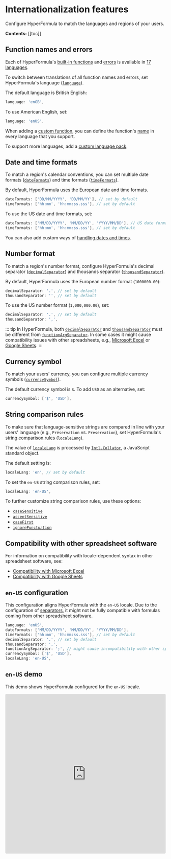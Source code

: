 # Internationalization features

Configure HyperFormula to match the languages and regions of your users.

**Contents:**
[[toc]]

## Function names and errors

Each of HyperFormula's [built-in functions](built-in-functions.md) and [errors](types-of-errors.md) is available in [17 languages](localizing-functions.md#list-of-supported-languages).

To switch between translations of all function names and errors, set HyperFormula's language ([`language`](../api/interfaces/configparams.md#language)).

The default language is British English:

```js
language: 'enGB',
```

To use American English, set:

```js
language: 'enUS',
```

When adding a [custom function](custom-functions.md), you can define the function's [name](custom-functions.md#_3-add-your-function-s-names) in every language that you support.

To support more languages, add a [custom language pack](localizing-functions.md).

## Date and time formats

To match a region's calendar conventions, you can set multiple date formats ([`dateFormats`](../api/interfaces/configparams.md#dateformats)) and time formats ([`timeFormats`](../api/interfaces/configparams.md#timeformats)).

By default, HyperFormula uses the European date and time formats.

```javascript
dateFormats: ['DD/MM/YYYY', 'DD/MM/YY'], // set by default
timeFormats: ['hh:mm', 'hh:mm:ss.sss'], // set by default
```

To use the US date and time formats, set:

```javascript
dateFormats: ['MM/DD/YYYY', 'MM/DD/YY', 'YYYY/MM/DD'], // US date formats
timeFormats: ['hh:mm', 'hh:mm:ss.sss'], // set by default
```

You can also add custom ways of [handling dates and times](date-and-time-handling.md#custom-date-and-time-handling).

## Number format

To match a region's number format, configure HyperFormula's decimal separator ([`decimalSeparator`](../api/interfaces/configparams.md#decimalseparator)) and thousands separator ([`thousandSeparator`](../api/interfaces/configparams.md#thousandseparator)).

By default, HyperFormula uses the European number format (`1000000.00`):

```js
decimalSeparator: '.', // set by default
thousandSeparator: '', // set by default
```

To use the US number format (`1,000,000.00`), set:

```js
decimalSeparator: '.', // set by default
thousandSeparator: ',',
```

::: tip
  In HyperFormula, both [`decimalSeparator`](../api/interfaces/configparams.md#decimalseparator) and [`thousandSeparator`](../api/interfaces/configparams.md#thousandseparator) must be different from [`functionArgSeparator`](../api/interfaces/configparams.md#functionargseparator).
  In some cases it might cause compatibility issues with other spreadsheets, e.g., [Microsoft Excel](compatibility-with-microsoft-excel.md#separators) or [Google Sheets](compatibility-with-google-sheets.md#separators).
:::

## Currency symbol

To match your users' currency, you can configure multiple currency symbols ([`currencySymbol`](../api/interfaces/configparams.md#currencysymbol)).

The default currency symbol is `$`. To add `USD` as an alternative, set:

```js
currencySymbol: ['$', 'USD'],
```

## String comparison rules

To make sure that language-sensitive strings are compared in line with your users' language (e.g., `Préservation` vs. `Preservation`), set HyperFormula's [string comparison rules](types-of-operators.md#comparing-strings) ([`localeLang`](../api/interfaces/configparams.md#localelang)).

The value of [`localeLang`](../api/interfaces/configparams.md#localelang) is processed by [`Intl.Collator`](https://developer.mozilla.org/en-US/docs/Web/JavaScript/Reference/Global_Objects/Intl/Collator), a JavaScript standard object.

The default setting is:

```js
localeLang: 'en', // set by default
```

To set the `en-US` string comparison rules, set:

```js
localeLang: 'en-US',
```

To further customize string comparison rules, use these options:
- [`caseSensitive`](../api/interfaces/configparams.md#casesensitive)
- [`accentSensitive`](../api/interfaces/configparams.md#accentsensitive)
- [`caseFirst`](../api/interfaces/configparams.md#casefirst)
- [`ignorePunctuation`](../api/interfaces/configparams.md#ignorepunctuation)

## Compatibility with other spreadsheet software

For information on compatibility with locale-dependent syntax in other spreadsheet software, see:
- [Compatibility with Microsoft Excel](compatibility-with-microsoft-excel.md)
- [Compatibility with Google Sheets](compatibility-with-google-sheets.md)

## `en-US` configuration

This configuration aligns HyperFormula with the `en-US` locale. Due to the configuration of [separators](#number-format), it might not be fully compatible with formulas coming from other spreadsheet software.

```js
language: 'enUS',
dateFormats: ['MM/DD/YYYY', 'MM/DD/YY', 'YYYY/MM/DD'],
timeFormats: ['hh:mm', 'hh:mm:ss.sss'], // set by default
decimalSeparator: '.', // set by default
thousandSeparator: ',',
functionArgSeparator: ';', // might cause incompatibility with other spreadsheets
currencySymbol: ['$', 'USD'],
localeLang: 'en-US',
```

## `en-US` demo

This demo shows HyperFormula configured for the `en-US` locale.

<iframe
  src="https://codesandbox.io/embed/github/handsontable/hyperformula-demos/tree/2.2.x/i18n?autoresize=1&fontsize=11&hidenavigation=1&theme=light&view=preview"
  style="width:100%; height:500px; border:0; border-radius: 4px; overflow:hidden;"
  title="handsontable/hyperformula-demos: basic-operations"
  allow="accelerometer; ambient-light-sensor; camera; encrypted-media; geolocation; gyroscope; hid; microphone; midi; payment; usb; vr; xr-spatial-tracking"
  sandbox="allow-autoplay allow-forms allow-modals allow-popups allow-presentation allow-same-origin allow-scripts">
</iframe>
